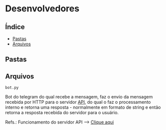 <h1>Desenvolvedores</h1>

## Índice
* [Pastas](#pastas)
* [Arquivos](#arquivos)

## Pastas



## Arquivos
```
bot.py 
```
Bot do telegram do qual recebe a mensagem, faz o envio da mensagem recebida por HTTP para o servidor [API](../serverAPI/DEVELOPER.md), do qual o faz o processamento interno e retorna uma resposta - normalmente em formato de string e então retorna a resposta recebida do servidor para o usuário.

<bold>Refs.:</bold>
Funcionamento do servidor API --> [Clique aqui](../serverAPI/DEVELOPER.md)
